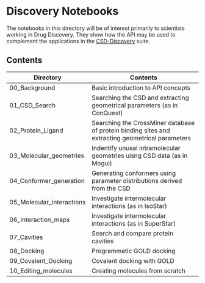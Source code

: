 # Discovery Notebooks

The notebooks in this directory will be of interest primarily to scientists working in Drug Discovery. They show how the API may be used to complement the applications in the [CSD-Discovery](https://www.ccdc.cam.ac.uk/Solutions/csd-discovery/) suite.

## Contents

Directory                  | Contents
-----                      | -----
00_Background              | Basic introduction to API concepts
01_CSD_Search              | Searching the CSD and extracting geometrical parameters (as in ConQuest)
02_Protein_Ligand          | Searching the CrossMiner database of protein binding sites and extracting geometrical parameters
03_Molecular_geometries    | Indentify unusal intramolecular geometries uisng CSD data (as in Mogul)
04_Conformer_generation    | Generating conformers using parameter distributions derived from the CSD 
05_Molecular_interactions  | Investigate intermolecular interactions (as in IsoStar)
06_Interaction_maps        | Investigate intermolecular interactions (as in SuperStar)
07_Cavities                | Search and compare protein cavities
08_Docking                 | Programmatic GOLD docking
09_Covalent_Docking        | Covalent docking with GOLD
10_Editing_molecules       | Creating molecules from scratch


